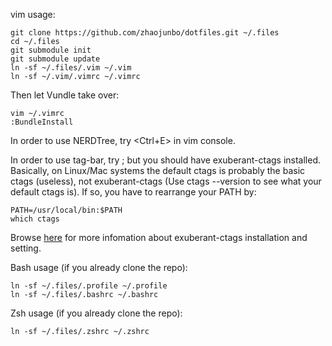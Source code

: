 vim usage:

    git clone https://github.com/zhaojunbo/dotfiles.git ~/.files
    cd ~/.files
    git submodule init
    git submodule update
    ln -sf ~/.files/.vim ~/.vim
    ln -sf ~/.vim/.vimrc ~/.vimrc


Then let Vundle take over:

    vim ~/.vimrc
    :BundleInstall


In order to use NERDTree, try <Ctrl+E> in vim console.


In order to use tag-bar, try <F8>; but you should have exuberant-ctags installed. Basically, on Linux/Mac systems the default ctags is probably the basic ctags (useless), not exuberant-ctags (Use ctags --version to see what your default ctags is). If so, you have to rearrange your PATH by: 

    PATH=/usr/local/bin:$PATH
    which ctags

Browse [here](http://www.scholarslab.org/research-and-development/code-spelunking-with-ctags-and-vim/) for more infomation about exuberant-ctags installation and setting.


Bash usage (if you already clone the repo):

    ln -sf ~/.files/.profile ~/.profile
    ln -sf ~/.files/.bashrc ~/.bashrc


Zsh usage (if you already clone the repo):

    ln -sf ~/.files/.zshrc ~/.zshrc
